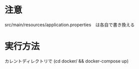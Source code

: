 # 注意
src/main/resources/application.properties　は各自で書き換える

# 実行方法
カレントディレクトリで
(cd docker/ && docker-compose up)
